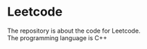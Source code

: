 Leetcode
========
The repository is about the code for Leetcode.</br>
The programming language is C++
